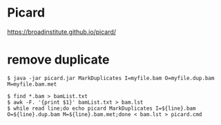 # Picard
<https://broadinstitute.github.io/picard/>

# remove duplicate
```
$ java -jar picard.jar MarkDuplicates I=myfile.bam O=myfile.dup.bam M=myfile.bam.met
```

```
$ find *.bam > bamList.txt
$ awk -F. '{print $1}' bamList.txt > bam.lst
$ while read line;do echo picard MarkDuplicates I=${line}.bam O=${line}.dup.bam M=${line}.bam.met;done < bam.lst > picard.cmd
```
